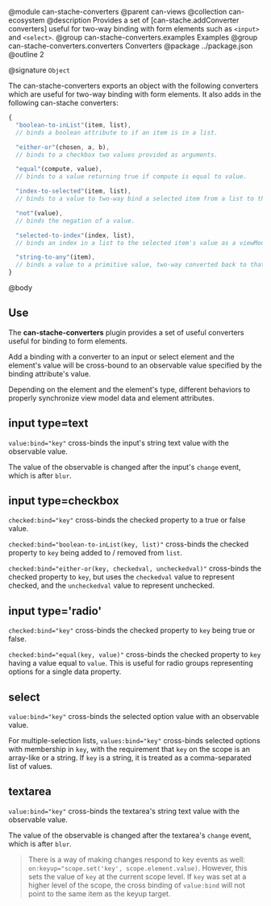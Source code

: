 @module can-stache-converters
@parent can-views
@collection can-ecosystem
@description Provides a set of [can-stache.addConverter converters] useful for two-way binding with form elements such as `<input>` and `<select>`.
@group can-stache-converters.examples Examples
@group can-stache-converters.converters Converters
@package ../package.json
@outline 2

@signature `Object`

  The can-stache-converters exports an object with the following converters which are useful for two-way binding with form elements. It also adds in the following can-stache converters:

  ```js
  {
    "boolean-to-inList"(item, list),
    // binds a boolean attribute to if an item is in a list.

    "either-or"(chosen, a, b),
    // binds to a checkbox two values provided as arguments.

    "equal"(compute, value),
    // binds to a value returning true if compute is equal to value.
  
    "index-to-selected"(item, list),
    // binds to a value to two-way bind a selected item from a list to the selected item's index.

    "not"(value),
    // binds the negation of a value.

    "selected-to-index"(index, list),
    // binds an index in a list to the selected item's value as a viewModel property.

    "string-to-any"(item),
    // binds a value to a primitive value, two-way converted back to that primitive value.
  }
  ```

@body

## Use

The **can-stache-converters** plugin provides a set of useful converters useful for binding to form elements.

Add a binding with a converter to an input or select element and
the element's value will be cross-bound to an observable value specified by the binding attribute's value.

Depending on the element and the element's type, different behaviors to properly synchronize view model data
and element attributes.

## input type=text

`value:bind="key"` cross-binds the input's string text value with the observable value.

The value of the observable is changed after the input's `change` event,
which is after `blur`.

## input type=checkbox

`checked:bind="key"` cross-binds the checked property to a true or false value.

`checked:bind="boolean-to-inList(key, list)"` cross-binds the checked property to `key` being added to / removed from `list`.

`checked:bind="either-or(key, checkedval, uncheckedval)"` cross-binds the checked property to `key`, but uses the `checkedval`
value to represent checked, and the `uncheckedval` value to represent unchecked.

## input type='radio'

`checked:bind="key"` cross-binds the checked property to `key` being true or false.

`checked:bind="equal(key, value)"` cross-binds the checked property to `key` having a value equal to `value`. This is useful for radio groups representing options for a single data property.

## select

`value:bind="key"` cross-binds the selected option value with an observable value.

For multiple-selection lists, `values:bind="key"` cross-binds selected options with membership in `key`, with the requirement that `key` on the scope is an array-like or a string.  If `key` is a string, it is treated as a comma-separated list of values.

## textarea

`value:bind="key"` cross-binds the textarea's string text value with the observable value.

The value of the observable is changed after the textarea's `change` event,
which is after `blur`.

> There is a way of making changes respond to key events as well: `on:keyup="scope.set('key', scope.element.value)`.  However, this  sets the value of `key` at the current scope level.  If `key` was set at a higher level of the scope, the cross binding of `value:bind` will not point to the same item as the keyup target.
